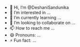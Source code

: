 - 👋 Hi, I’m @DeshaniSandunika
- 👀 I’m interested in ...
- 🌱 I’m currently learning ...
- 💞️ I’m looking to collaborate on ...
- 📫 How to reach me ...
- 😄 Pronouns: ...
- ⚡ Fun fact: ...

<!---
DeshaniSandunika/DeshaniSandunika is a ✨ special ✨ repository because its `README.md` (this file) appears on your GitHub profile.
You can click the Preview link to take a look at your changes.
--->
